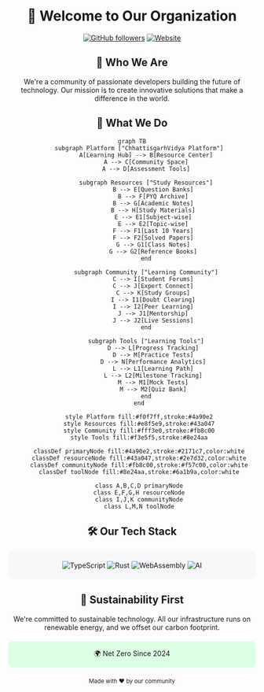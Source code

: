 <div align="center">
  
# 🚀 Welcome to Our Organization
  
[![GitHub followers](https://img.shields.io/github/followers/your-org?style=social)](https://github.com/chhattisgarhvidya)
[![Website](https://img.shields.io/badge/Website-Visit%20Us-blue)](https://chhattisgarhvidya.org)



## 🌟 Who We Are

We're a community of passionate developers building the future of technology. Our mission is to create innovative solutions that make a difference in the world.

## 💫 What We Do

```mermaid
graph TB
    subgraph Platform ["ChhattisgarhVidya Platform"]
        A[Learning Hub] --> B[Resource Center]
        A --> C[Community Space]
        A --> D[Assessment Tools]
        
        subgraph Resources ["Study Resources"]
            B --> E[Question Banks]
            B --> F[PYQ Archive]
            B --> G[Academic Notes]
            B --> H[Study Materials]
            E --> E1[Subject-wise]
            E --> E2[Topic-wise]
            F --> F1[Last 10 Years]
            F --> F2[Solved Papers]
            G --> G1[Class Notes]
            G --> G2[Reference Books]
        end

        subgraph Community ["Learning Community"]
            C --> I[Student Forums]
            C --> J[Expert Connect]
            C --> K[Study Groups]
            I --> I1[Doubt Clearing]
            I --> I2[Peer Learning]
            J --> J1[Mentorship]
            J --> J2[Live Sessions]
        end

        subgraph Tools ["Learning Tools"]
            D --> L[Progress Tracking]
            D --> M[Practice Tests]
            D --> N[Performance Analytics]
            L --> L1[Learning Path]
            L --> L2[Milestone Tracking]
            M --> M1[Mock Tests]
            M --> M2[Quiz Bank]
        end
    end

    style Platform fill:#f0f7ff,stroke:#4a90e2
    style Resources fill:#e8f5e9,stroke:#43a047
    style Community fill:#fff3e0,stroke:#fb8c00
    style Tools fill:#f3e5f5,stroke:#8e24aa
    
    classDef primaryNode fill:#4a90e2,stroke:#2171c7,color:white
    classDef resourceNode fill:#43a047,stroke:#2e7d32,color:white
    classDef communityNode fill:#fb8c00,stroke:#f57c00,color:white
    classDef toolNode fill:#8e24aa,stroke:#6a1b9a,color:white
    
    class A,B,C,D primaryNode
    class E,F,G,H resourceNode
    class I,J,K communityNode
    class L,M,N toolNode
```

## 🛠️ Our Tech Stack

<div style="background-color: #f6f8fa; padding: 20px; border-radius: 10px; margin: 20px 0;">
  <img src="https://img.shields.io/badge/TypeScript-007ACC?style=for-the-badge&logo=typescript&logoColor=white" alt="TypeScript" />
  <img src="https://img.shields.io/badge/Rust-000000?style=for-the-badge&logo=rust&logoColor=white" alt="Rust" />
  <img src="https://img.shields.io/badge/WebAssembly-654FF0?style=for-the-badge&logo=webassembly&logoColor=white" alt="WebAssembly" />
  <img src="https://img.shields.io/badge/AI-FF6B6B?style=for-the-badge&logo=openai&logoColor=white" alt="AI" />
</div>


## 🌱 Sustainability First

We're committed to sustainable technology. All our infrastructure runs on renewable energy, and we offset our carbon footprint.

<div style="background-color: #dcffe4; padding: 15px; border-radius: 8px; margin: 20px 0;">
  🌍 Net Zero Since 2024
</div>



<sub>Made with ❤️ by our community</sub>

</div>
